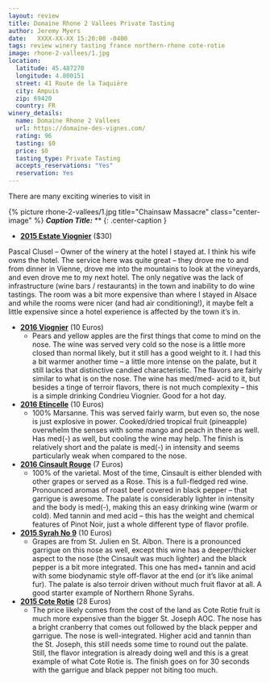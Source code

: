```yaml
---
layout: review
title: Domaine Rhone 2 Vallees Private Tasting
author: Jeremy Myers
date:   XXXX-XX-XX 15:20:00 -0400
tags: review winery tasting france northern-rhone cote-rotie
image: rhone-2-vallees/1.jpg
location:
  latitude: 45.487270
  longitude: 4.800151
  street: 41 Route de la Taquière
  city: Ampuis
  zip: 69420
  country: FR
winery_details:
  name: Domaine Rhone 2 Vallees
  url: https://domaine-des-vignes.com/
  rating: 96
  tasting: $0
  price: $0
  tasting_type: Private Tasting
  accepts_reservations: "Yes"
  reservation: Yes
---
```

There are many exciting wineries to visit in 

{% picture rhone-2-vallees/1.jpg title="Chainsaw Massacre" class="center-image" %}
***Caption Title:*** **
{: .center-caption }

* [**2015 Estate Viognier**](https://www.cristomvineyards.com/product/2016-Estate-Viognier) ($30)

Pascal Clusel – Owner of the winery at the hotel I stayed at.  I think his wife owns the hotel.  The service here was quite great – they drove me to and from dinner in Vienne, drove me into the mountains to look at the vineyards, and even drove me to my next hotel.  The only negative was the lack of infrastructure (wine bars / restaurants) in the town and inability to do wine tastings.  The room was a bit more expensive than where I stayed in Alsace and while the rooms were nicer (and had air conditioning!), it maybe felt a little expensive since a hotel experience is affected by the town it’s in.  

* [**2016 Viognier**]() (10 Euros)
  * Pears and yellow apples are the first things that come to mind on the nose.  The wine was served very cold so the nose is a little more closed than normal likely, but it still has a good weight to it.  I had this a bit warmer another time – a little more intense on the palate, but it still lacks that distinctive candied characteristic.  The flavors are fairly similar to what is on the nose.  The wine has med/med- acid to it, but besides a tinge of terroir flavors, there is not much complexity – this is a simple drinking Condrieu Viognier.  Good for a hot day.  
* [**2016 Etincelle**]() (10 Euros) 
  * 100% Marsanne.  This was served fairly warm, but even so, the nose is just explosive in power.  Cooked/dried tropical fruit (pineapple) overwhelm the senses with some mango and peach in there as well.  Has med(-) as well, but cooling the wine may help.  The finish is relatively short and the palate is med(-) in intensity and seems particularly weak when compared to the nose.  
* [**2016 Cinsault Rouge**]() (7 Euros)
  * 100% of the varietal.  Most of the time, Cinsault is either blended with other grapes or served as a Rose.  This is a full-fledged red wine.  Pronounced aromas of roast beef covered in black pepper – that garrigue is awesome.  The palate is considerably lighter in intensity and the body is med(-), making this an easy drinking wine (warm or cold).  Med tannin and med acid – this has the weight and chemical features of Pinot Noir, just a whole different type of flavor profile.  
* [**2015 Syrah No 9**]() (10 Euros)
  * Grapes are from St. Julien en St. Albon.  There is a pronounced garrigue on this nose as well, except this wine has a deeper/thicker aspect to the nose (the Cinsault was much lighter) and the black pepper is a bit more integrated.  This one has med+ tannin and acid with some biodynamic style off-flavor at the end (or it’s like animal fur).  The palate is also terroir driven without much fruit flavor at all.  A good starter example of Northern Rhone Syrahs.
* [**2015 Cote Rotie**]() (28 Euros)
  * The price likely comes from the cost of the land as Cote Rotie fruit is much more expensive than the bigger St. Joseph AOC.  The nose has a bright cranberry that comes out followed by the black pepper and garrigue.  The nose is well-integrated.  Higher acid and tannin than the St. Joseph, this still needs some time to round out the palate.  Still, the flavor integration is already doing well and this is a great example of what Cote Rotie is.  The finish goes on for 30 seconds with the garrigue and black pepper not biting too much. 

